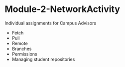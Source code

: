 # Module-2-NetworkActivity
Individual assignments for Campus Advisors

* Fetch
* Pull
* Remote
* Branches
* Permissions
* Managing student repositories
